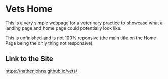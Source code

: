 # Vets Home
This is a very simple webpage for a veterinary practice to showcase what a landing page and home page could potentially look like.

This is unfinished and is not 100% reponsive (the main title on the Home Page being the only thing not responsive).

## Link to the Site
https://nathenjohns.github.io/vets/
